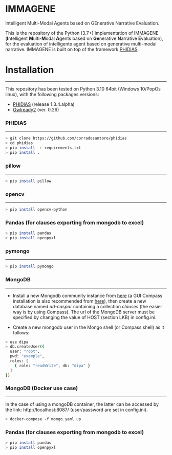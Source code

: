 # IMMAGENE
Intelligent Multi-Modal Agents based on GEnerative Narrative Evaluation.

This is the repository of the Python (3.7+) implementation of IMMAGENE (**I**ntelligent **M**ulti-**M**odal **A**gents based on **Ge**nerative **N**arrative **E**valuation), 
for the evaluation of intelligente agent based on generative multi-modal narrative. IMMAGENE is built on top of the framework [PHIDIAS](https://ceur-ws.org/Vol-2502/paper5.pdf).


# Installation

---------------

This repository has been tested on Python 3.10 64bit (Windows 10/PopOs linux), with the following packages versions:

* [PHIDIAS](https://github.com/corradosantoro/phidias) (release 1.3.4.alpha) 
* [Owlready2](https://pypi.org/project/Owlready2/) (ver. 0.26) 


### PHIDIAS

---------------

```sh
> git clone https://github.com/corradosantoro/phidias
> cd phidias
> pip install -r requirements.txt
> pip install .
```


### pillow

---------------

```sh
> pip install pillow
```

### opencv

---------------

```sh
> pip install opencv-python
```


### Pandas (for clauses exporting from mongodb to excel)


```sh
> pip install pandas
> pip install openpyxl
```


### pymongo

---------------

```sh
> pip install pymongo
```


### MongoDB

---------------
* Install a new Mongodb community instance from [here](https://www.mongodb.com/try/download/community) (a GUI Compass installation is also recommended from [here](https://www.mongodb.com/products/tools/compass)), then create a new database named *ad-caspar* containing a collection *clauses* (the easier way is by using Compass). The url of the MongoDB server must be specified by changing the value of HOST (section LKB) in config.ini.

* Create a new mongodb user in the Mongo shell (or Compass shell) as it follows:
```sh
> use dipa
> db.createUser({
  user: "root",
  pwd: "example",
  roles: [
    { role: "readWrite", db: "dipa" }
  ]
})
```


### MongoDB (Docker use case)

---------------
In the case of using a mongoDB container, the latter can be accessed by the link: http://localhost:8087/ (user/password are set in config.ini).

```sh
> docker-compose -f mongo.yaml up
```

### Pandas (for clauses exporting from mongodb to excel)


```sh
> pip install pandas
> pip install openpyxl
```

